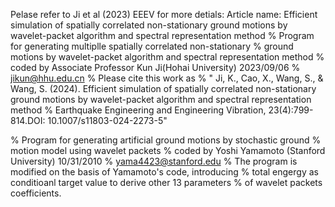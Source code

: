 
Pelase refer to Ji et al (2023) EEEV for more detials:
Article name: Efficient simulation of spatially correlated non-stationary ground motions by wavelet-packet algorithm and spectral representation method 
% Program for generating multiplle spatially correlated non-stationary 
% ground motions by wavelet-packet algorithm and spectral representation method 
% coded by Associate Professor Kun Ji(Hohai University) 2023/09/06
% jikun@hhu.edu.cn
% Please cite this work as
% " Ji, K., Cao, X., Wang, S., & Wang, S. (2024). Efficient simulation of spatially correlated non-stationary ground motions by wavelet-packet algorithm and spectral representation method 
% Earthquake Engineering and Engineering Vibration, 23(4):799-814.DOI: 10.1007/s11803-024-2273-5"

% Program for generating artificial ground motions by stochastic ground
% motion model using wavelet packets
% coded by Yoshi Yamamoto (Stanford University) 10/31/2010
% yama4423@stanford.edu
% The program is modified on the basis of Yamamoto's code, introducing
% total engergy as conditioanl target value to derive other 13 parameters
% of wavelet packets coefficients.
